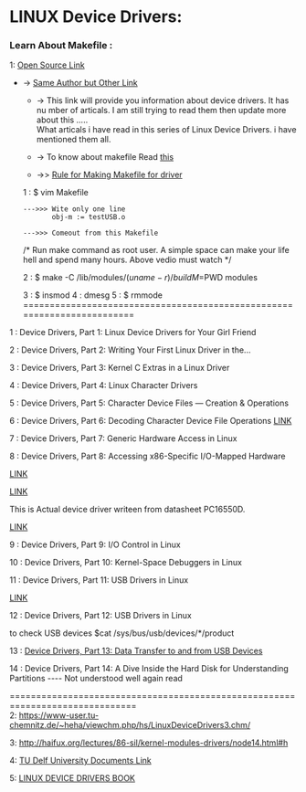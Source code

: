 # LINUX Device Drivers:
### Learn About Makefile :

 1: [Open Source Link](https://opensourceforu.com/?s=device+driver)
 
 + -> [Same Author but Other Link](https://sysplay.github.io/books/LinuxDrivers/book/Content/Part13.html)
    
   + -> This link will provide you information about device drivers. It has nu mber of articals.
        I am still trying to read them then update more about this .....       
        What articals i have read in this series of Linux Device Drivers. i have mentioned them all.
        
   + -> To know about makefile  Read [this](http://opensourceforu.com/2012/06/gnu-make-in-detail-for-beginners)  
   
   + ->> [Rule for Making Makefile for driver](https://www.youtube.com/watch?v=Zn8mEZXr6nE)
   
    1 : $ vim Makefile
    
       --->>> Wite only one line 
              obj-m := testUSB.o
              
       --->>> Comeout from this Makefile
       
    /* Run make command as root user. A simple space can make your life hell and spend many hours. Above vedio must watch */
   
   2 : $ make -C /lib/modules/$(uname -r)/build M=$PWD modules
   
   3 : $ insmod <name of Driver.ko>
   4 : dmesg
   5 : $ rmmode <name of Driver.ko>
  ========================================================================   
  
 1 : Device Drivers, Part 1: Linux Device Drivers for Your Girl Friend
         
 2 : Device Drivers, Part 2: Writing Your First Linux Driver in the...
         
 3 : Device Drivers, Part 3: Kernel C Extras in a Linux Driver
         
 4 : Device Drivers, Part 4: Linux Character Drivers
         
 5 : Device Drivers, Part 5: Character Device Files — Creation & Operations
         
 6 : Device Drivers, Part 6: Decoding Character Device File Operations 
    [LINK](https://sysplay.in/index.php?pagefile=linux_drivers)
      
 7 : Device Drivers, Part 7: Generic Hardware Access in Linux
         
 8 : Device Drivers, Part 8: Accessing x86-Specific I/O-Mapped Hardware
         
   [LINK](https://github.com/esrijan/ddk-software/tree/fw/v2.2/LDDKFirmware/Code )
         
   [LINK](https://github.com/torvalds/linux/blob/master/include/uapi/linux/serial_reg.h )
         
   This is Actual device driver writeen from datasheet PC16550D.   
         
   [LINK](https://sysplay.in/blog/linux-device-drivers/2013/09/accessing-x86-specific-io-mapped-hardware-in-linux/)
         
 9 : Device Drivers, Part 9: I/O Control in Linux
        
10 : Device Drivers, Part 10: Kernel-Space Debuggers in Linux
        
11 : Device Drivers, Part 11: USB Drivers in Linux        
        
   [LINK](https://github.com/spotify/linux/blob/master/Documentation/usb/proc_usb_info.txt)        
                
12 : Device Drivers, Part 12: USB Drivers in Linux 

to check USB devices $cat /sys/bus/usb/devices/*/product
        
13 : [Device Drivers, Part 13: Data Transfer to and from USB Devices](https://opensourceforu.com/2011/12/data-transfers-to-from-usb-devices/)
        
14 : Device Drivers, Part 14: A Dive Inside the Hard Disk for Understanding Partitions
                ---- Not understood well again read
                
==============================================================================        
 2: https://www-user.tu-chemnitz.de/~heha/viewchm.php/hs/LinuxDeviceDrivers3.chm/
 
 3: http://haifux.org/lectures/86-sil/kernel-modules-drivers/node14.html#h
 
 4: [TU Delf University Documents Link](http://epic-alfa.kavli.tudelft.nl/share/doc/kernel-doc-2.6.32/Documentation/DocBook/usb/)
 
 5: [LINUX DEVICE DRIVERS BOOK](https://www.oreilly.com/library/view/linux-device-drivers/0596005903/ch13.html)
